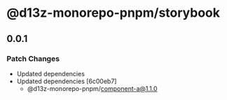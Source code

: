 # @d13z-monorepo-pnpm/storybook

## 0.0.1
### Patch Changes

- Updated dependencies
- Updated dependencies [6c00eb7]
  - @d13z-monorepo-pnpm/component-a@1.1.0
